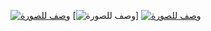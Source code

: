 [![وصف للصورة](https://blogger.googleusercontent.com/img/a/AVvXsEgUyp4d2vtDyheodRV2rPq-xPXq149apWMG7529JVI5WbBOj9zWYRxGmZJbEctJ4l4gwrcrJjUlhX0qLxjPuVO6dGs1-tRt0eQnhnoVEJXC55itRCa0uGMo3O1WwER8w_RI-k8Ju8bsNvviKX-CL8kzUWHwIFpw2w9UL4vO9Qz_eA1-pUdCnH2oeZk6siiA)](https://drive.google.com/file/d/1UlI3rohP6RHa-fRv6jB4mAaFJmACUZQJ/view?usp=sharing)
[![وصف للصورة](https://blogger.googleusercontent.com/img/a/AVvXsEia77l0SzfNliEooo3kDDg3FBXWz8czzKPsfyolgh5uisv_D2Emr0f8-E5grBSNK09siJmqzAP7U_II7L3pU9l5F-WfIgJ957kIsjNYsu1p9J4a0qRJTH9n24ExfnNKnrbr8aGM8dpWe-1W4CZZCBArMPSXON8kUjD7fF-S1H_CHKbKzamq4Wj7TcbwjhaY)]
[![وصف للصورة](https://blogger.googleusercontent.com/img/a/AVvXsEhO_6oggCxSte1REC_S_DA2BCnsLNC5hGMRiKTM2fzb0JajONbrNoRLmYLtSS_xYDuWrKDKQNVhbREJ5BBhIYiyGjyKVmw3lmproxwfbNOtiVouhTLbOwgLv49FZ0UzsCQnpD4ShBb_9Eh-6wxqBPvWDICVz2z3_oHoKamAcQi4EVJVIDD_an8QfuoM6gdY)](https://blogger.googleusercontent.com/img/a/AVvXsEhO_6oggCxSte1REC_S_DA2BCnsLNC5hGMRiKTM2fzb0JajONbrNoRLmYLtSS_xYDuWrKDKQNVhbREJ5BBhIYiyGjyKVmw3lmproxwfbNOtiVouhTLbOwgLv49FZ0UzsCQnpD4ShBb_9Eh-6wxqBPvWDICVz2z3_oHoKamAcQi4EVJVIDD_an8QfuoM6gdY)
